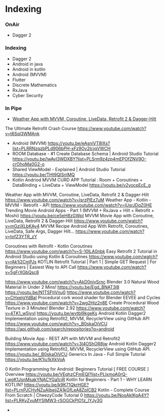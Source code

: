 # Indexing

### OnAir
- Dagger 2

### Indexing
- Dagger 2
- Android in java
- Android in kotlin
- Android (MVVM)
- Flutter
- Discrete Mathematics
- RxJava
- Cyber Security


### In Pipe
- [Weather App with MVVM, Coroutine, LiveData, Retrofit 2 & Dagger-Hilt](https://youtu.be/IsrzPlEz7uM)

The Ultimate Retrofit Crash Course
https://www.youtube.com/watch?v=t6Sql3WMAnk

- Android (MVVM) https://youtu.be/eAsniVT8lXs?list=PLRRNzqzbPLd906bPH-xFz9Oy2IcjqVWCH
- ROOM Database - #1 Create Database Schema | Android Studio Tutorial https://youtu.be/lwAvI3WDXBY?list=PLSrm9z4zp4mEPOfZNV9O-crOhoMa0G2-o
- Shared ViewModel - Explained | Android Studio Tutorial https://youtu.be/THt9QISnIMQ
- Kotlin Andriod MVVM CURD APP Tutorial : Room + Coroutines + DataBinding + LiveData + ViewModel https://youtu.be/v2yocpEcE_g

Weather App with MVVM, Coroutine, LiveData, Retrofit 2 & Dagger-Hilt
https://www.youtube.com/watch?v=IsrzPlEz7uM
Weather App - Kotlin - MVVM - Retrofit - API
https://www.youtube.com/watch?v=jUsrJDqZ0HE
Trending Movie Android Apps - Part 1 (MVVM + RxJava + Hilt + Retrofit + Moshi)
https://youtu.be/ce5eH8zGWpI
MVVM Movie App with Coroutine, LiveData, Retrofit 2 & Dagger-Hilt
https://www.youtube.com/watch?v=mGziXLbKAy4
MVVM Recipe Android App With Retrofit, Coroutines, LiveData, Safe Args, Dagger Hilt...
https://www.youtube.com/watch?v=tofZ3YTR_zY


Coroutines with Retrofit - Kotlin Coroutines
https://www.youtube.com/watch?v=S-10lLA0nbk
Easy Retrofit 2 Tutorial in Android Studio using Kotlin & Coroutines
https://www.youtube.com/watch?v=rAk1j2CmPJs
KOTLIN Retrofit Tutorial | Part 1 | Simple GET Request | For Beginners | Easiest Way to API Call
https://www.youtube.com/watch?v=5gFrXGbQsc8


https://www.youtube.com/watch?v=AkD0njySrnc
Blender 3.0 Natural Wood Material In Under 2 Mins!
https://youtu.be/Egd_BNAT3l8
https://youtu.be/N1TSFtjVnu0
https://www.youtube.com/watch?v=CHxelgYdBaI
Procedural cork wood shader for Blender EEVEE and Cycles
https://www.youtube.com/watch?v=2wg2Hiz2n8E
Create Procedural Wood Texture in 3 Minutes! Blender 2.92
https://www.youtube.com/watch?v=4TK1_w5jyvI
https://youtu.be/wvtbl9kgeKs
Android Kotlin Dagger2 Implementation using Retrofit2, MVVM, RecyclerView using GitHub API
https://www.youtube.com/watch?v=_B0skaOiVCU
https://api.github.com/search/repositories?q=android




Building Movie App - REST API with MVVM and Retrofit2
https://www.youtube.com/watch?v=3l4OShOR8jw
Android Kotlin Dagger2 Implementation using Retrofit2, MVVM, RecyclerView using GitHub API.
https://youtu.be/_B0skaOiVCU
Generics In Java - Full Simple Tutorial
https://youtu.be/K1iu1kXkVoA



0 Kotlin Programming for Android: Beginners Tutorial [ FREE COURSE ] Overview
https://youtu.be/VEqhzCFmEQI?list=PLlxmoA0rQ-LwgK1JsnMsakYNACYGa1cjR
Kotlin for Beginners - Part 1 - WHY LEARN KOTLIN?
https://youtu.be/k9K71QkrHGE?list=PLrnPJCHvNZuAIbejjZA1kGfLeA8ZpICB2
Kotlin - Complete Course From Scratch | CheezyCode Tutorial 0
https://youtu.be/NosAkIKgA4Y?list=PLRKyZvuMYSIMW3-rSOGCkPlO1z_IYJy3G






+
